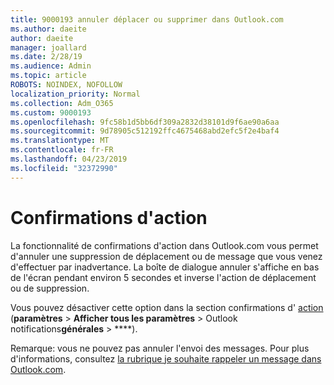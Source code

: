 ```yaml
---
title: 9000193 annuler déplacer ou supprimer dans Outlook.com
ms.author: daeite
author: daeite
manager: joallard
ms.date: 2/28/19
ms.audience: Admin
ms.topic: article
ROBOTS: NOINDEX, NOFOLLOW
localization_priority: Normal
ms.collection: Adm_O365
ms.custom: 9000193
ms.openlocfilehash: 9fc58b1d5bb6df309a2832d38101d9f6ae90a6aa
ms.sourcegitcommit: 9d78905c512192ffc4675468abd2efc5f2e4baf4
ms.translationtype: MT
ms.contentlocale: fr-FR
ms.lasthandoff: 04/23/2019
ms.locfileid: "32372990"
---
```

# <a name="action-confirmations"></a>Confirmations d'action

La fonctionnalité de confirmations d'action dans Outlook.com vous permet d'annuler une suppression de déplacement ou de message que vous venez d'effectuer par inadvertance. La boîte de dialogue annuler s'affiche en bas de l'écran pendant environ 5 secondes et inverse l'action de déplacement ou de suppression.

Vous pouvez désactiver cette option dans la section confirmations d' [action](https://outlook.live.com/mail/options/general/notifications) (**paramètres** > **Afficher tous les paramètres** > Outlook notifications**générales** > ****).

Remarque: vous ne pouvez pas annuler l'envoi des messages. Pour plus d'informations, consultez [la rubrique je souhaite rappeler un message dans Outlook.com](https://support.office.com/article/c069ddde-5282-4085-8f4c-d7b133324f8a).